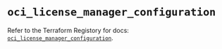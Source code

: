 # `oci_license_manager_configuration`

Refer to the Terraform Registory for docs: [`oci_license_manager_configuration`](https://registry.terraform.io/providers/oracle/oci/6.18.0/docs/resources/license_manager_configuration).
